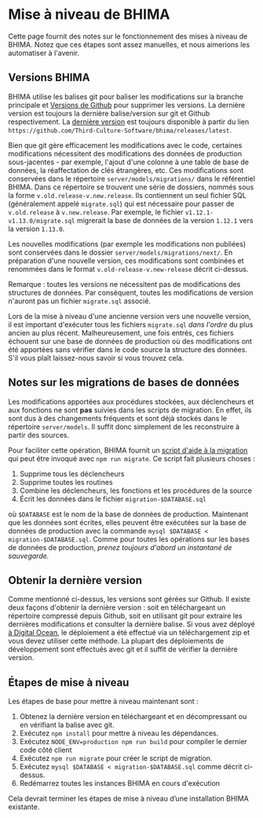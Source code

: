# Mise à niveau de BHIMA

Cette page fournit des notes sur le fonctionnement des mises à niveau de BHIMA. Notez que ces étapes sont assez manuelles, et nous aimerions les automatiser à l'avenir.

## Versions BHIMA

BHIMA utilise les balises git pour baliser les modifications sur la branche principale et [Versions de Github](https://help.github.com/en/github/administering-a-repository/managing-releases-in-a-repository) pour supprimer les versions.  La dernière version est toujours la dernière balise/version sur git et Github respectivement.  La [dernière version](https://github.com/Third-Culture-Software/bhima/releases/latest) est toujours disponible à partir du lien `https://github.com/Third-Culture-Software/bhima/releases/latest`.

Bien que git gère efficacement les modifications avec le code, certaines modifications nécessitent des modifications des données de production sous-jacentes - par exemple, l'ajout d'une colonne à une table de base de données, la réaffectation de clés étrangères, etc. Ces modifications sont conservées dans le répertoire `server/models/migrations/` dans le référentiel BHIMA. Dans ce répertoire se trouvent une série de dossiers, nommés sous la forme `v.old.release-v.new.release`.  Ils contiennent un seul fichier SQL (généralement appelé `migrate.sql`) qui est nécessaire pour passer de `v.old.release` à `v.new.release`.  Par exemple, le fichier `v1.12.1-v1.13.0/migrate.sql` migrerait la base de données de la version `1.12.1` vers la version `1.13.0`.

Les nouvelles modifications (par exemple les modifications non publiées) sont conservées dans le dossier `server/models/migrations/next/`. En préparation d'une nouvelle version, ces modifications sont combinées et renommées dans le format `v.old-release-v.new-release` décrit ci-dessus.

Remarque : toutes les versions ne nécessitent pas de modifications des structures de données. Par conséquent, toutes les modifications de version n'auront pas un fichier `migrate.sql` associé.

Lors de la mise à niveau d'une ancienne version vers une nouvelle version, il est important d'exécuter tous les fichiers `migrate.sql` _dans l'ordre_ du plus ancien au plus récent. Malheureusement, une fois entrés, ces fichiers échouent sur une base de données de production où des modifications ont été apportées sans vérifier dans le code source la structure des données. S'il vous plaît laissez-nous savoir si vous trouvez cela.

## Notes sur les migrations de bases de données

Les modifications apportées aux procédures stockées, aux déclencheurs et aux fonctions ne sont **pas** suivies dans les scripts de migration. En effet, ils sont dus à des changements fréquents et sont déjà stockés dans le répertoire `server/models`. Il suffit donc simplement de les reconstruire à partir des sources.

Pour faciliter cette opération, BHIMA fournit un [script d'aide à la migration](https://github.com/Third-Culture-Software/bhima/blob/master/sh/setup-migration-script.sh) qui peut être invoqué avec `npm run migrate`. Ce script fait plusieurs choses :

1. Supprime tous les déclencheurs
2. Supprime toutes les routines
3. Combine les déclencheurs, les fonctions et les procédures de la source
4. Écrit les données dans le fichier `migration-$DATABASE.sql`

où `$DATABASE` est le nom de la base de données de production. Maintenant que les données sont écrites, elles peuvent être exécutées sur la base de données de production avec la commande `mysql $DATABASE < migration-$DATABASE.sql`. Comme pour toutes les opérations sur les bases de données de production, _prenez toujours d'abord un instantané de sauvegarde._

## Obtenir la dernière version

Comme mentionné ci-dessus, les versions sont gérées sur Github. Il existe deux façons d'obtenir la dernière version : soit en téléchargeant un répertoire compressé depuis Github, soit en utilisant git pour extraire les dernières modifications et consulter la dernière balise.  Si vous avez déployé [à Digital Ocean](../getting-started/deploying-digital-ocean.md), le déploiement a été effectué via un téléchargement zip et vous devez utiliser cette méthode. La plupart des déploiements de développement sont effectués avec git et il suffit de vérifier la dernière version.

## Étapes de mise à niveau

Les étapes de base pour mettre à niveau maintenant sont :

1. Obtenez la dernière version en téléchargeant et en décompressant ou en vérifiant la balise avec git.
2. Exécutez `npm install` pour mettre à niveau les dépendances.
3. Exécutez `NODE_ENV=production npm run build` pour compiler le dernier code côté client
4. Exécutez `npm run migrate` pour créer le script de migration.
5. Exécutez `mysql $DATABASE < migration-$DATABASE.sql` comme décrit ci-dessus.
6. Redémarrez toutes les instances BHIMA en cours d'exécution

Cela devrait terminer les étapes de mise à niveau d’une installation BHIMA existante.
